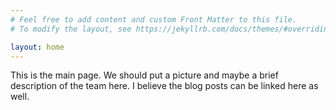 ```yaml
---
# Feel free to add content and custom Front Matter to this file.
# To modify the layout, see https://jekyllrb.com/docs/themes/#overriding-theme-defaults

layout: home
---
```

This is the main page. We should put a picture and maybe a brief description of the team here. I believe the blog posts can be linked here as well. 